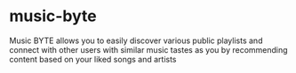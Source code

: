 # music-byte
Music BYTE allows you to easily discover various public playlists and connect with other users with similar music tastes as you by recommending content based on your liked songs and artists
